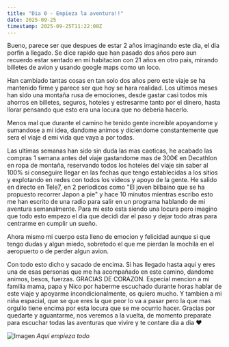 ```yaml
--- 
title: "Dia 0 - Empieza la aventura!!" 
date: 2025-09-25
timestamp: 2025-09-25T11:22:00Z
---
```


Bueno, parece ser que despues de estar 2 años imaginando este dia, el dia porfin a llegado. Se dice rapido que han pasado dos años pero aun recuerdo estar sentado en mi habitacion con 21 años en otro pais, mirando billetes de avion y usando google maps como un loco. 

Han cambiado tantas cosas en tan solo dos años pero este viaje se ha mantenido firme y parece ser que hoy se hara realidad. Los ultimos meses han sido una montaña rusa de emociones, desde gastar casi todos mis ahorros en billetes, seguros, hoteles y estresarme tanto por el dinero, hasta llorar pensando que esto era una locura que no deberia hacerlo. 

Menos mal que durante el camino he tenido gente increible apoyandome y sumandose a mi idea, dandome animos y diciendome constantemente que sera el viaje d emi vida que vaya a por todas. 

Las ultimas semanas han sido sin duda las mas caoticas, he acabado las compras 1 semana antes del viaje gastandome mas de 300€ en Decathlon en ropa de montaña, reservando todos los hoteles del viaje sin saber al 100% si conseguire llegar en las fechas que tengo establecidas a los sitios y explotando en redes con todos los videos y apoyo de la gente. He salido en directo en Tele7, en 2 periodicos como "El joven bilbaino que se ha propuesto recorrer Japon a pie" y hace 10 minutos mientras escribo esto me han escrito de una radio para salir en un programa hablando de mi aventura semanalmente. Para mi esto esta siendo una locura pero imagino que todo esto empezo el dia que decidi dar el paso y dejar todo atras para centrarme en cumplir un sueño. 

Ahora mismo mi cuerpo esta lleno de emocion y felicidad aunque si que tengo dudas y algun miedo, sobretodo el que me pierdan la mochila en el aeropuerto o de perder algun avion. 

Con todo esto dicho y sacado de encima. Si has llegado hasta aqui y eres una de esas personas que me ha acompañado en este camino, dandome animos, besos, fuerzas. GRACIAS DE CORAZON. 
Especial mencion a mi familia mama, papa y Nico por haberme escuchado durante horas hablar de este viaje y apoyarme incondicionalmente, os quiero mucho. 
Y tambien a mi niña espacial, que se que eres la que peor lo va a pasar pero la que mas orgullo tiene encima por esta locura que se me ocurrio hacer. Gracias por quedarte y aguantarme, nos veremos a la vuelta, de momento preparate para escuchar todas las aventuras que vivire y te contare dia a dia ❤️

![Imagen](/journal_img/imagen_1.png)
*Aqui empieza todo*